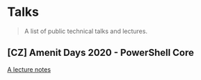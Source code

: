 # Talks

> A list of public technical talks and lectures.

## [CZ] Amenit Days 2020 - PowerShell Core

[A lecture notes](.\2020-AmenitDays\amenit-days-2020.md)
